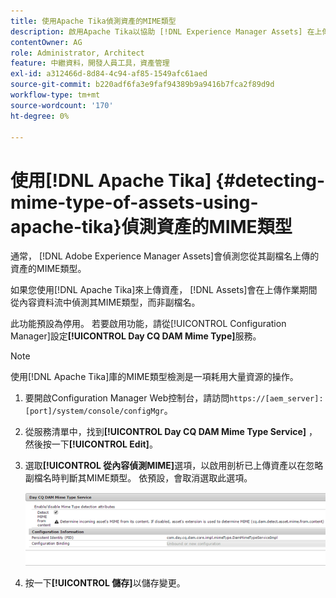 ```yaml
---
title: 使用Apache Tika偵測資產的MIME類型
description: 啟用Apache Tika以協助 [!DNL Experience Manager Assets] 在上傳作業期間（而非檔案副檔名）從內容資料流偵測資產的MIME類型。
contentOwner: AG
role: Administrator, Architect
feature: 中繼資料，開發人員工具，資產管理
exl-id: a312466d-8d84-4c94-af85-1549afc61aed
source-git-commit: b220adf6fa3e9faf94389b9a9416b7fca2f89d9d
workflow-type: tm+mt
source-wordcount: '170'
ht-degree: 0%

---
```


# 使用[!DNL Apache Tika] {#detecting-mime-type-of-assets-using-apache-tika}偵測資產的MIME類型

通常， [!DNL Adobe Experience Manager Assets]會偵測您從其副檔名上傳的資產的MIME類型。

如果您使用[!DNL Apache Tika]來上傳資產， [!DNL Assets]會在上傳作業期間從內容資料流中偵測其MIME類型，而非副檔名。

此功能預設為停用。 若要啟用功能，請從[!UICONTROL Configuration Manager]設定&#x200B;**[!UICONTROL Day CQ DAM Mime Type]**&#x200B;服務。

>[!NOTE]
>
>使用[!DNL Apache Tika]庫的MIME類型檢測是一項耗用大量資源的操作。

1. 要開啟Configuration Manager Web控制台，請訪問`https://[aem_server]:[port]/system/console/configMgr`。

1. 從服務清單中，找到&#x200B;**[!UICONTROL Day CQ DAM Mime Type Service]** ，然後按一下&#x200B;**[!UICONTROL Edit]**。

1. 選取&#x200B;**[!UICONTROL 從內容偵測MIME]**&#x200B;選項，以啟用剖析已上傳資產以在忽略副檔名時判斷其MIME類型。 依預設，會取消選取此選項。

   ![chlimage_1-333](assets/chlimage_1-333.png)

1. 按一下&#x200B;**[!UICONTROL 儲存]**&#x200B;以儲存變更。
